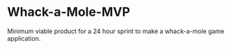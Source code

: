 # Whack-a-Mole-MVP
Minimum viable product for a 24 hour sprint to make a whack-a-mole game application.
